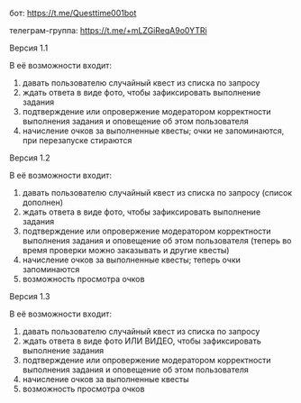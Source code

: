 бот:             https://t.me/Questtime001bot

телеграм-группа: https://t.me/+mLZGiReqA9o0YTRi


Версия 1.1

В её возможности входит:
1. давать пользователю случайный квест из списка по запросу
2. ждать ответа в виде фото, чтобы зафиксировать выполнение задания
3. подтверждение или опровержение модератором корректности выполнения задания и оповещение об этом пользователя
4. начисление  очков за выполненные квесты; очки не запоминаются, при перезапуске стираются



Версия 1.2

В её возможности входит:
1. давать пользователю случайный квест из списка по запросу (список дополнен)
2. ждать ответа в виде фото, чтобы зафиксировать выполнение задания
3. подтверждение или опровержение модератором корректности выполнения задания и оповещение об этом пользователя 
      (теперь во время проверки можно заказывать и другие квесты)
4. начисление  очков за выполненные квесты; теперь очки запоминаются
5. возможность просмотра очков


Версия 1.3

В её возможности входит:
1. давать пользователю случайный квест из списка по запросу
2. ждать ответа в виде фото ИЛИ ВИДЕО, чтобы зафиксировать выполнение задания
3. подтверждение или опровержение модератором корректности выполнения задания и оповещение об этом пользователя 
4. начисление  очков за выполненные квесты
5. возможность просмотра очков
